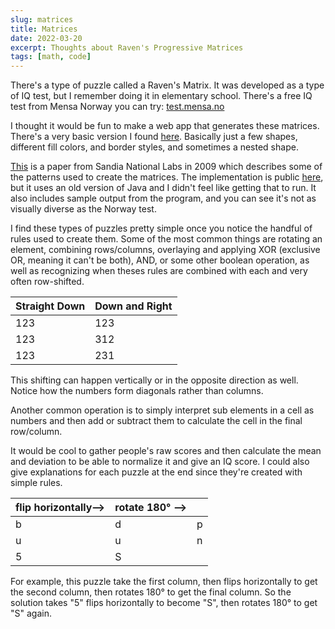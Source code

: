 ```yaml
---
slug: matrices
title: Matrices
date: 2022-03-20
excerpt: Thoughts about Raven's Progressive Matrices
tags: [math, code]
---
```


There's a type of puzzle called a Raven's Matrix. It was developed as a type of IQ test, but I remember doing it in elementary school. There's a free IQ test from Mensa Norway you can try: [test.mensa.no](https://test.mensa.no)

I thought it would be fun to make a web app that generates these matrices. There's a very basic version I found [here](https://www.caseyrule.com/projects/pattern-puzzle). Basically just a few shapes, different fill colors, and border styles, and sometimes a nested shape.

[This](https://link.springer.com/content/pdf/10.3758/BRM.42.2.525.pdf) is a paper from Sandia National Labs in 2009 which describes some of the patterns used to create the matrices. The implementation is public [here](https://github.com/LauraMatzen/Matrices), but it uses an old version of Java and I didn't feel like getting that to run. It also includes sample output from the program, and you can see it's not as visually diverse as the Norway test.

I find these types of puzzles pretty simple once you notice the handful of rules used to create them. Some of the most common things are rotating an element, combining rows/columns, overlaying and applying XOR (exclusive OR, meaning it can't be both), AND, or some other boolean operation, as well as recognizing when theses rules are combined with each and very often row-shifted.

| Straight Down | Down and Right |
| ------------- | -------------- |
| 123           | 123            |
| 123           | 312            |
| 123           | 231            |

This shifting can happen vertically or in the opposite direction as well. Notice how the numbers form diagonals rather than columns.

Another common operation is to simply interpret sub elements in a cell as numbers and then add or subtract them to calculate the cell in the final row/column.

It would be cool to gather people's raw scores and then calculate the mean and deviation to be able to normalize it and give an IQ score. I could also give explanations for each puzzle at the end since they're created with simple rules.

| flip horizontally⟶ | rotate 180° ⟶ |     |
| ------------------ | ------------- | --- |
| b                  | d             | p   |
| u                  | u             | n   |
| 5                  | S             |     |

For example, this puzzle take the first column, then flips horizontally to get the second column, then rotates 180° to get the final column. So the solution takes "5" flips horizontally to become "S", then rotates 180° to get "S" again.
